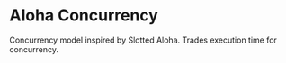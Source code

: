 # Aloha Concurrency
Concurrency model inspired by Slotted Aloha. Trades execution time for concurrency.